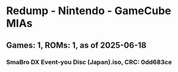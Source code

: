 # Redump - Nintendo - GameCube MIAs
## Games: 1, ROMs: 1, as of 2025-06-18

### SmaBro DX Event-you Disc (Japan).iso, CRC: 0dd683ce
